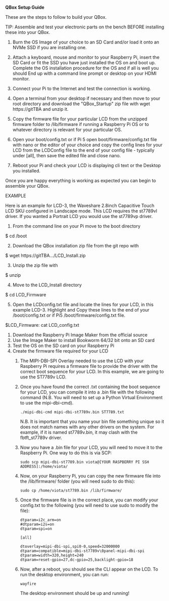 **QBox Setup Guide**

These are the steps to follow to build your QBox.

TIP: Assemble and test your electronic parts on the bench BEFORE installing these into your QBox.

1. Burn the OS Image of your choice to an SD Card and/or load it onto an NVMe SSD if you are installing one. 

2. Attach a keyboard, mouse and monitor to your Raspberry Pi, insert the SD Card or fit the SSD you have just installed the OS on and boot up. Complete the OS installation procedure for the OS and if all is well you should
End up with a command line prompt or desktop on your HDMI monitor.

3. Connect your Pi to the Internet and test the connection is working.

3. Open a terminal from your desktop if necessary and then move to your root directory and download the "QBox_Startup" zip file with wget https://gitTBA and unzip it.

4. Copy the firmware file for your particular LCD from the unzipped firmware folder to /lib/firmware if running a Raspberry Pi OS or to whatever directory is relevant for your particular OS.

4. Open your boot/config.txt or if Pi 5 open boot/firmware/config.txt file with nano or the editor of your choice and copy the config lines for your LCD from the LCDConfig file to the end of your config file - typically under [all], then save the edited file and close nano.   

5. Reboot your Pi and check your LCD is displaying cli text or the Desktop you installed.

Once you are happy everything is working as expected you can begin to assemble your QBox.  


EXAMPLE

Here is an example for LCD-3, the Waveshare 2.8inch Capacitive Touch LCD SKU configured in Landscape mode. This LCD requires the st7789vl driver. If you wanted a Portrait LCD you would use the st7789vp driver. 

1. From the command line on your Pi move to the boot directory

$ cd /boot

2. Download the QBox installation zip file from the git repo with

$ wget https://gitTBA.../LCD_Install.zip 

3. Unzip the zip file with

$ unzip 

4. Move to the LCD_Install directory

$ cd LCD_Firmware

5. Open the LCDconfig.txt file and locate the lines for your LCD, in this example LCD-3. Highlight and Copy these lines to the end of your /boot/config.txt or if Pi5 /boot/firmware/config.txt file. 

$LCD_Firmware: cat LCD_config.txt







   1. Download the Raspberry Pi Image Maker from the official source
   2. Use the Image Maker to install Bookworm 64/32 bit onto an SD card
   3. Test the OS on the SD card on your Raspberry Pi
2. Create the firmware file required for your LCD
   1. The MIPI-DBI-SPI Overlay needed to use the LCD with your Raspberry Pi requires a firmware file to provide the driver with the correct boot sequence for your LCD. In this example, we are going to use the ST7789v LCD.
   2. Once you have found the correct .txt containing the boot sequence for your LCD, you can compile it into a .bin file with the following command (N.B. You will need to set up a Python Virtual Environment to use the mipi-dbi-cmd).

      ```text
      ./mipi-dbi-cmd mipi-dbi-st7789v.bin ST7789.txt
      ```
      N.B. It is important that you name your bin file something unique so it does not match names with any other drivers on the system. For example, if it is named st7789v.bin, it may clash with the fbtft_st7789v driver.
      
   3. Now you have a .bin file for your LCD, you will need to move it to the Raspberry Pi. One way to do this is via SCP:

      ```text
      sudo scp mipi-dbi-st7789.bin viota@[YOUR RASPBERRY PI SSH ADDRESS]:/home/viota/
      ```
   4. Now, on your Raspberry Pi, you can copy the new firmware file into the /lib/firmware/ folder (you will need sudo to do this):

      ```text
      sudo cp /home/viota/st7789.bin /lib/firmware/
      ```
   5. Once the firmware file is in the correct place, you can modify your config.txt to the following (you will need to use sudo to modify the file):

      ```text
      dtparam=i2c_arm=on
      #dtparam=i2s=on
      dtparam=spi=on
      
      [all]
      
      dtoverlay=mipi-dbi-spi,spi0-0,speed=32000000
      dtparam=compatible=mipi-dbi-st7789v\0panel-mipi-dbi-spi
      dtparam=width=320,height=240
      dtparam=reset-gpio=27,dc-gpio=25,backlight-gpio=18
      ```
   6. Now, after a reboot, you should see the CLI appear on the LCD. To run the desktop environment, you can run:
      ```text
      wayfire
      ```
      The desktop environment should be up and running!